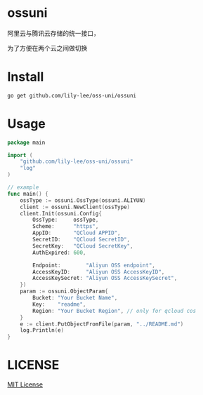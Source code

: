 # ossuni

阿里云与腾讯云存储的统一接口，

为了方便在两个云之间做切换

# Install
```bash
go get github.com/lily-lee/oss-uni/ossuni

```

# Usage
```go
package main

import (
    "github.com/lily-lee/oss-uni/ossuni"
    "log"
)

// example
func main() {
	ossType := ossuni.OssType(ossuni.ALIYUN)
	client := ossuni.NewClient(ossType)
	client.Init(ossuni.Config{
		OssType:     ossType,
		Scheme:      "https",
		AppID:       "QCloud APPID",
		SecretID:    "QCloud SecretID",
		SecretKey:   "QCloud SecretKey",
		AuthExpired: 600,

		Endpoint:        "Aliyun OSS endpoint",
		AccessKeyID:     "Aliyun OSS AccessKeyID",
		AccessKeySecret: "Aliyun OSS AccessKeySecret",
	})
	param := ossuni.ObjectParam{
		Bucket: "Your Bucket Name",
		Key:    "readme",
		Region: "Your Bucket Region", // only for qcloud cos
	}
	e := client.PutObjectFromFile(param, "../README.md")
	log.Println(e)
}

```
# LICENSE
[MIT License](https://github.com/lily-lee/oss-uni/blob/master/LICENSE)